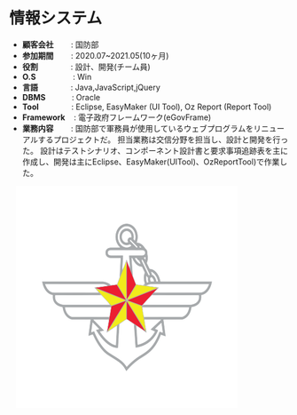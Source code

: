 # 情報システム

- <b>顧客会社</b></span>&nbsp;&nbsp;&nbsp;&nbsp;&nbsp;&nbsp;&nbsp;&nbsp;: 国防部
- <b>参加期間</b>&nbsp;&nbsp;&nbsp;&nbsp;&nbsp;&nbsp;&nbsp;&nbsp;: 2020.07~2021.05(10ヶ月)
- <b>役割</b>&nbsp;&nbsp;&nbsp;&nbsp;&nbsp;&nbsp;&nbsp;&nbsp;&nbsp;&nbsp;&nbsp;&nbsp;&nbsp;&nbsp;&nbsp;: 設計、開発(チーム員)
- <b>O.S</b>&nbsp;&nbsp;&nbsp;&nbsp;&nbsp;&nbsp;&nbsp;&nbsp;&nbsp;&nbsp;&nbsp;&nbsp;&nbsp;&nbsp;&nbsp;&nbsp; : Win
- <b>言語</b>&nbsp;&nbsp;&nbsp;&nbsp;&nbsp;&nbsp;&nbsp;&nbsp;&nbsp;&nbsp;&nbsp;&nbsp;&nbsp;&nbsp;&nbsp;: Java,JavaScript,jQuery
- <b>DBMS</b>&nbsp;&nbsp;&nbsp;&nbsp;&nbsp;&nbsp;&nbsp;&nbsp;&nbsp;&nbsp;&nbsp;&nbsp;: Oracle
- <b>Tool</b>&nbsp;&nbsp;&nbsp;&nbsp;&nbsp;&nbsp;&nbsp;&nbsp;&nbsp;&nbsp;&nbsp;&nbsp;&nbsp;&nbsp;&nbsp;: Eclipse, EasyMaker (UI Tool), Oz Report (Report Tool)
- <b>Framework</b>&nbsp;&nbsp;&nbsp;&nbsp;: 電子政府フレームワーク(eGovFrame)
- <b>業務内容</b>&nbsp;&nbsp;&nbsp;&nbsp;&nbsp;&nbsp;&nbsp;&nbsp;: 国防部で軍務員が使用しているウェブプログラムをリニューアルするプロジェクトだ。 担当業務は交信分野を担当し、設計と開発を行った。 設計はテストシナリオ、コンポーネント設計書と要求事項追跡表を主に作成し、開発は主にEclipse、EasyMaker(UITool)、OzReportTool)で作業した。

&nbsp;&nbsp;&nbsp;<img src="projects/military.png" width="400">

